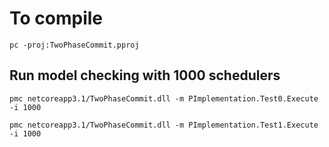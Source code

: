 # To compile

```
pc -proj:TwoPhaseCommit.pproj
```

## Run model checking with 1000 schedulers
```
pmc netcoreapp3.1/TwoPhaseCommit.dll -m PImplementation.Test0.Execute -i 1000
```
```
pmc netcoreapp3.1/TwoPhaseCommit.dll -m PImplementation.Test1.Execute -i 1000
```
